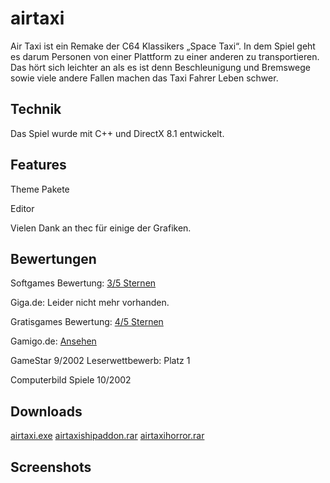 # airtaxi

Air Taxi ist ein Remake der C64 Klassikers &#8222;Space Taxi&#8220;. In dem Spiel geht es darum Personen von einer Plattform zu einer anderen zu transportieren. Das hört sich leichter an als es ist denn Beschleunigung und Bremswege sowie viele andere Fallen machen das Taxi Fahrer Leben schwer.

## Technik

Das Spiel wurde mit C++ und DirectX 8.1 entwickelt.

## Features

Theme Pakete
  
Editor

Vielen Dank an thec für einige der Grafiken.

## Bewertungen

Softgames Bewertung: [3/5 Sternen][1]
  
Giga.de: Leider nicht mehr vorhanden.
  
Gratisgames Bewertung: [4/5 Sternen][2]
  
Gamigo.de: [Ansehen][3]
  
GameStar 9/2002 Leserwettbewerb: Platz 1
  
Computerbild Spiele 10/2002

## Downloads

<a href="http://allerlei.spech.de/files/airtaxi.exe" type="application/x-msdos-program; length=4176048">airtaxi.exe</a>
<a href="http://allerlei.spech.de/files/airtaxishipaddon.rar" type="application/rar; length=2148">airtaxishipaddon.rar</a>
<a href="http://allerlei.spech.de/files/airtaxihorror.rar" type="application/rar; length=261862">airtaxihorror.rar</a>

## Screenshots

 [1]: http://www.softgames.de/details.php3?gameid=504
 [2]: http://www.gratisgames.de/gratisgame_anzeigen.php?id=1823
 [3]: http://www.gamigo.de/?site=newsdetails&news_id=14342